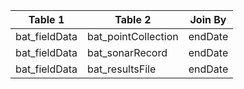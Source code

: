 |Table 1|Table 2|Join By|
|----------------------------|-------------------------------------------------------------------------------|------------|
bat_fieldData|bat_pointCollection|endDate|
bat_fieldData|bat_sonarRecord|endDate|
bat_fieldData|bat_resultsFile|endDate|
